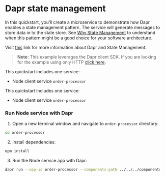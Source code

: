 # Dapr state management

In this quickstart, you'll create a microservice to demonstrate how Dapr enables a state management pattern. The service will generate messages to store data in to the state store. See [Why State Management](#why-state-management) to understand when this pattern might be a good choice for your software architecture.

Visit [this](https://docs.dapr.io/developing-applications/building-blocks/state-management/) link for more information about Dapr and State Management.

> **Note:** This example leverages the Dapr client SDK. If you are looking for the example using only HTTP [click here](../http).

This quickstart includes one service:

- Node client service `order-processor` 

This quickstart includes one service:

- Node client service `order-processor` 

### Run Node service with Dapr

1. Open a new terminal window and navigate to `order-processor` directory: 

```bash
cd order-processor
```

2. Install dependencies: 

<!-- STEP
name: Install Node dependencies
working_dir: ./order-processor
-->

```bash
npm install
```

3. Run the Node service app with Dapr: 
    
```bash
dapr run --app-id order-processor --components-path ../../../components/ -- npm start
```

<!-- END_STEP -->